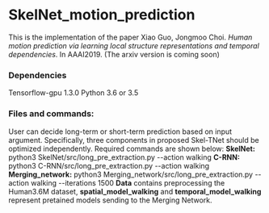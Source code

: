 # SkelNet_motion_prediction
This is the implementation of the paper
Xiao Guo, Jongmoo Choi. *Human motion prediction via learning local structure representations and temporal dependencies*. In AAAI2019. (The arxiv version is coming soon)

### Dependencies
Tensorflow-gpu 1.3.0
Python 3.6 or 3.5 

### Files and commands:
User can decide long-term or short-term prediction based on input argument. Specifically, three components in proposed Skel-TNet should be optimized independently. Required commands are shown below:
**SkelNet:** python3 SkelNet/src/long_pre_extraction.py --action walking
**C-RNN:** python3 C-RNN/src/long_pre_extraction.py --action walking
**Merging_network:** python3 Merging_network/src/long_pre_extraction.py --action walking --iterations 1500 
**Data** contains preprocessing the Human3.6M dataset, **spatial_model_walking** and **temporal_model_walking** represent pretained models sending to the Merging Network.
